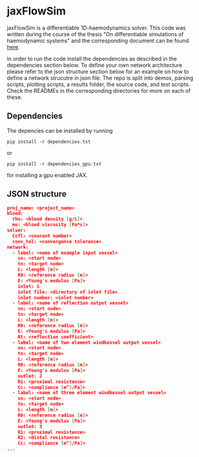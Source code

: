 # jaxFlowSim

jaxFlowSim is a differentiable 1D-haemodynamics solver. 
This code was written during the course of the thesis "On differentiable simulations of haemodynamic systems" and the corresponding document can be found [here](https://github.com/DiegoRenner/On-fast-simulations-of-cardiac-function).


In order to run the code install the dependencies as described in the dependencies section below. 
To define your own network architecture please refer to the json structure section below for an example on how to define a network strucutre in  json file.
The repo is split into demos, parsing scripts, plotting scripts, a results folder, the source code, and test scripts. Check the READMEs in the corresponding directories for more on each of these.

## Dependencies


The depencies can be installed by running
```
pip install -r dependencies.txt
```
or 
```
pip install -r dependencies_gpu.txt
```
for installing a gpu enabled JAX.

## JSON structure

```json
proj_name: <project_name>
blood:
  rho: <blood density [g/L]>
  mu: <blood viscosity [Pa*s]>
solver:
  Ccfl: <courant number>
  conv_tol: <convergence tolerance>
network:
  - label: <name of example input vessel>
    sn: <start node>
    tn: <target node>
    L: <length [m]>
    R0: <reference radius [m]>
    E: <Young's modulus [Pa]>
    inlet: 1
    inlet file: <directory of inlet file>
    inlet number: <inlet number>
  - label: <name of reflection output vessel>
    sn: <start node>
    tn: <target node>
    L: <length [m]>
    R0: <reference radius [m]>
    E: <Young's modulus [Pa]>
    Rt: <reflection coefficient>
  - label: <name of two element windkessel output vessel>
    sn: <start node>
    tn: <target node>
    L: <length [m]>
    R0: <reference radius [m]>
    E: <Young's modulus [Pa]>
    outlet: 2
    R1: <proximal resistance>
    Cc: <compliance [m^3/Pa]>
  - label: <name of three element windkessel output vessel>
    sn: <start node>
    tn: <target node>
    L: <length [m]>
    R0: <reference radius [m]>
    E: <Young's modulus [Pa]>
    outlet: 3
    R1: <proximal resistance>
    R2: <distal resistance>
    Cc: <compliance [m^3/Pa]>
...
```



